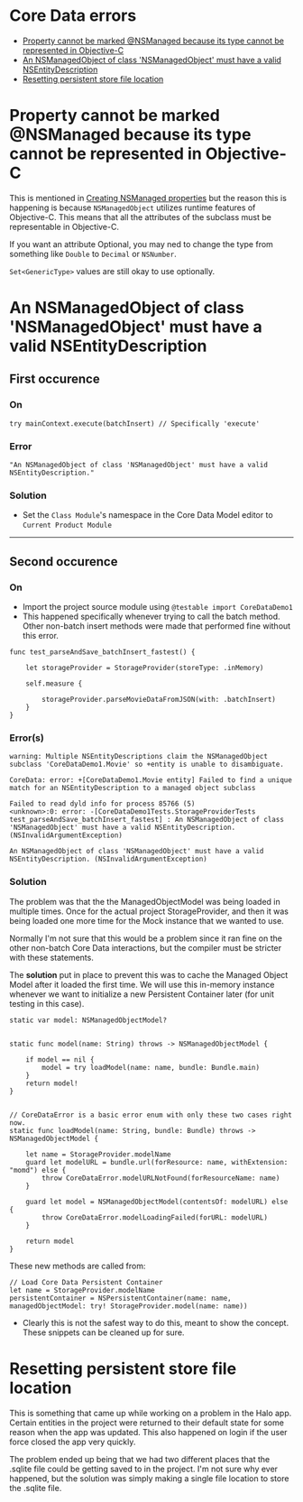 # Core Data errors


<!-- TOC -->

* [Property cannot be marked @NSManaged because its type cannot be represented in Objective-C](#property-cannot-be-marked-nsmanaged-because-its-type-cannot-be-represented-in-objective-c)
* [An NSManagedObject of class 'NSManagedObject' must have a valid NSEntityDescription](#an-nsmanagedobject-of-class-nsmanagedobject-must-have-a-valid-nsentitydescription)
* [Resetting persistent store file location](#resetting-persistent-store-file-location)

<!-- /TOC -->

# Property cannot be marked @NSManaged because its type cannot be represented in Objective-C

This is mentioned in [Creating NSManaged properties](./subclassing-nsmanagedobject.md#creating-nsmanaged-properties) but the reason this is happening is because `NSManagedObject` utilizes runtime features of Objective-C. This means that all the attributes of the subclass must be representable in Objective-C.

If you want an attribute Optional, you may ned to change the type from something like `Double` to `Decimal` or `NSNumber`.

`Set<GenericType>` values are still okay to use optionally.


# An NSManagedObject of class 'NSManagedObject' must have a valid NSEntityDescription
## First occurence
### On
```
try mainContext.execute(batchInsert) // Specifically 'execute'
```
### Error
```
"An NSManagedObject of class 'NSManagedObject' must have a valid NSEntityDescription."
```
### Solution
* Set the `Class Module`'s namespace in the Core Data Model editor to `Current Product Module`

---
## Second occurence

### On
* Import the project source module using `@testable import CoreDataDemo1`
* This happened specifically whenever trying to call the batch method. Other non-batch insert methods were made that performed fine without this error.
```
func test_parseAndSave_batchInsert_fastest() {

    let storageProvider = StorageProvider(storeType: .inMemory)

    self.measure {

        storageProvider.parseMovieDataFromJSON(with: .batchInsert)
    }
}
```

### Error(s)
```
warning: Multiple NSEntityDescriptions claim the NSManagedObject subclass 'CoreDataDemo1.Movie' so +entity is unable to disambiguate.

CoreData: error: +[CoreDataDemo1.Movie entity] Failed to find a unique match for an NSEntityDescription to a managed object subclass

Failed to read dyld info for process 85766 (5)
<unknown>:0: error: -[CoreDataDemo1Tests.StorageProviderTests test_parseAndSave_batchInsert_fastest] : An NSManagedObject of class 'NSManagedObject' must have a valid NSEntityDescription. (NSInvalidArgumentException)

An NSManagedObject of class 'NSManagedObject' must have a valid NSEntityDescription. (NSInvalidArgumentException)
```

### Solution
The problem was that the the ManagedObjectModel was being loaded in multiple times. Once for the actual project StorageProvider, and then it was being loaded one more time for the Mock instance that we wanted to use.

Normally I'm not sure that this would be a problem since it ran fine on the other non-batch Core Data interactions, but the compiler must be stricter with these statements. 

The **solution** put in place to prevent this was to cache the Managed Object Model after it loaded the first time. We will use this in-memory instance whenever we want to initialize a new Persistent Container later (for unit testing in this case).
```
static var model: NSManagedObjectModel?


static func model(name: String) throws -> NSManagedObjectModel {

    if model == nil {
        model = try loadModel(name: name, bundle: Bundle.main)
    }
    return model!
}


// CoreDataError is a basic error enum with only these two cases right now.
static func loadModel(name: String, bundle: Bundle) throws -> NSManagedObjectModel {

    let name = StorageProvider.modelName
    guard let modelURL = bundle.url(forResource: name, withExtension: "momd") else {
        throw CoreDataError.modelURLNotFound(forResourceName: name)
    }

    guard let model = NSManagedObjectModel(contentsOf: modelURL) else {
        throw CoreDataError.modelLoadingFailed(forURL: modelURL)
    }

    return model
}
```
These new methods are called from:
```
// Load Core Data Persistent Container
let name = StorageProvider.modelName
persistentContainer = NSPersistentContainer(name: name, managedObjectModel: try! StorageProvider.model(name: name))
```
* Clearly this is not the safest way to do this, meant to show the concept. These snippets can be cleaned up for sure.


# Resetting persistent store file location
This is something that came up while working on a problem in the Halo app. Certain entities in the project were returned to their default state for some reason when the app was updated. This also happened on login if the user force closed the app very quickly. 

The problem ended up being that we had two different places that the .sqlite file could be getting saved to in the project. I'm not sure why ever happened, but the solution was simply making a single file location to store the .sqlite file.